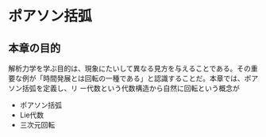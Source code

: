 # ポアソン括弧

## 本章の目的

解析力学を学ぶ目的は、現象にたいして異なる見方を与えることである。その重要な例が「時間発展とは回転の一種である」と認識することだ。本章では、ポアソン括弧を定義し、リ
ー代数という代数構造から自然に回転という概念が

* ポアソン括弧
* Lie代数
* 三次元回転
